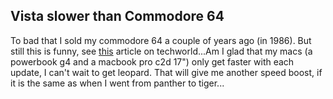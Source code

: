 <article><h2>Vista slower than Commodore 64</h2>To bad that I sold my commodore 64 a couple of years ago (in 1986). But still this is funny, see <a href="http://www.techworld.nl/article/3366/vista-trager-dan-commodore-64.html">this</a> article on techworld...Am I glad that my macs (a powerbook g4 and a macbook pro c2d 17") only get faster with each update, I can't wait to get leopard. That will give me another speed boost, if it is the same as when I went from panther to tiger...</article>